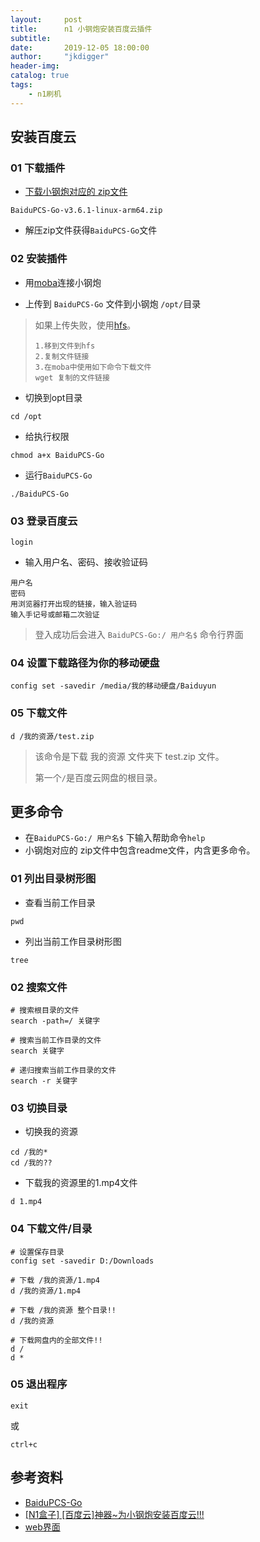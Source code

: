 ```yaml
---
layout:     post
title:      n1 小钢炮安装百度云插件
subtitle:   
date:       2019-12-05 18:00:00
author:     "jkdigger"
header-img: 
catalog: true
tags:
    - n1刷机
---
```


## 安装百度云
### 01 下载插件

- [下载小钢炮对应的 zip文件](https://github.com/iikira/BaiduPCS-Go/releases )

```
BaiduPCS-Go-v3.6.1-linux-arm64.zip
```

-  解压zip文件获得`BaiduPCS-Go`文件

### 02 安装插件

- 用[moba](https://mobaxterm.mobatek.net/)连接小钢炮

- 上传到 `BaiduPCS-Go` 文件到小钢炮 `/opt/`目录 

> 如果上传失败，使用[hfs](https://www.rejetto.com/hfs/)。
>
> ```
> 1.移到文件到hfs
> 2.复制文件链接
> 3.在moba中使用如下命令下载文件
> wget 复制的文件链接
> ```

- 切换到opt目录

```
cd /opt
```

-  给执行权限

```
chmod a+x BaiduPCS-Go
```

- 运行`BaiduPCS-Go` 

```
./BaiduPCS-Go
```

### 03 登录百度云

```
login
```

- 输入用户名、密码、接收验证码

```
用户名
密码
用浏览器打开出现的链接，输入验证码
输入手记号或邮箱二次验证
```

> 登入成功后会进入 `BaiduPCS-Go:/ 用户名$` 命令行界面

### 04 设置下载路径为你的移动硬盘

```
config set -savedir /media/我的移动硬盘/Baiduyun
```

### 05 下载文件

```
d /我的资源/test.zip
```

> 该命令是下载 我的资源 文件夹下 test.zip 文件。
>
> 第一个`/`是百度云网盘的根目录。

## 更多命令

- 在`BaiduPCS-Go:/ 用户名$` 下输入帮助命令`help`
- 小钢炮对应的 zip文件中包含readme文件，内含更多命令。

### 01 列出目录树形图

- 查看当前工作目录

```
pwd
```

- 列出当前工作目录树形图

```
tree
```

### 02 搜索文件

```
# 搜索根目录的文件
search -path=/ 关键字

# 搜索当前工作目录的文件
search 关键字

# 递归搜索当前工作目录的文件
search -r 关键字
```

### 03 切换目录

- 切换我的资源

```
cd /我的*
cd /我的??
```

- 下载我的资源里的1.mp4文件

```
d 1.mp4
```

### 04 下载文件/目录

```
# 设置保存目录
config set -savedir D:/Downloads

# 下载 /我的资源/1.mp4
d /我的资源/1.mp4

# 下载 /我的资源 整个目录!!
d /我的资源

# 下载网盘内的全部文件!!
d /
d *
```

### 05 退出程序

```
exit
```

或

```
ctrl+c
```

## 参考资料

-  [BaiduPCS-Go](https://github.com/iikira/BaiduPCS-Go) 
- [[N1盒子] [百度云]神器~为小钢炮安装百度云!!! ](https://www.right.com.cn/forum/thread-370104-1-1.html)
-  [web界面](https://github.com/liuzhuoling2011)


